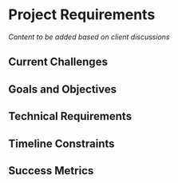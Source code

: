 # Project Requirements

*Content to be added based on client discussions*

## Current Challenges

## Goals and Objectives

## Technical Requirements

## Timeline Constraints

## Success Metrics
